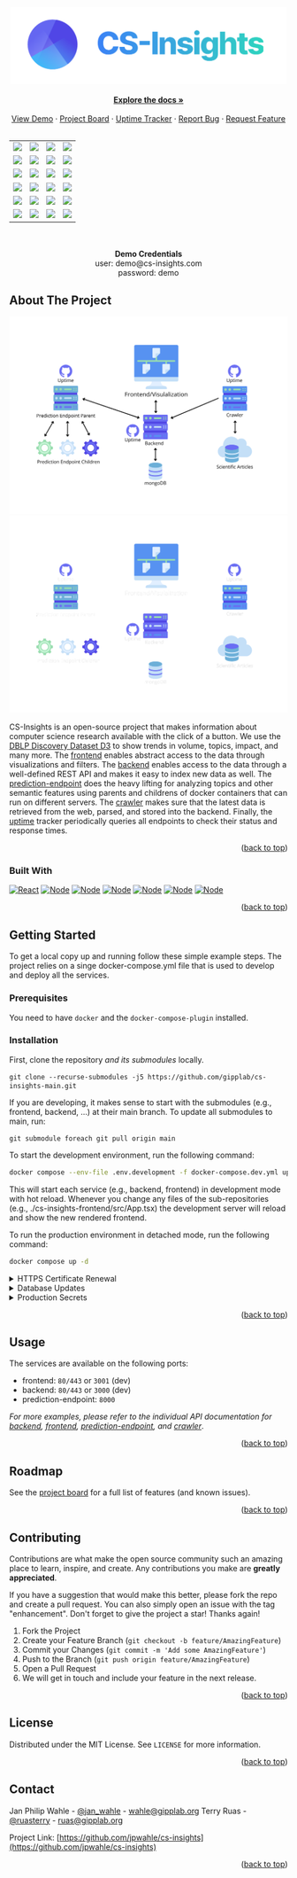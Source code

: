 <div id="top"></div>
<!-- PROJECT LOGO -->
  <br/>
  <div align="center">
  <a href="https://cs-insights.uni-goettingen.de">
    <img src="images/logo-with-text.png" alt="Logo" width="500">
  </a>
  <br/>
  <br/>
  <a href="https://jpwahle.github.io/cs-insights/"><strong>Explore the docs »</strong></a>
  <br />
  <br />
  <a href="http://cs-insights.uni-goettingen.de/">View Demo</a>
  ·
  <a href="https://github.com/users/jpwahle/projects/1">Project Board</a>
  ·
  <a href="https://jpwahle.github.io/cs-insights-uptime/">Uptime Tracker</a>
  ·
  <a href="https://github.com/jpwahle/cs-insights/issues/new?assignees=&labels=&template=bug_report.md&title=">Report Bug</a>
  ·
  <a href="https://github.com/jpwahle/cs-insights/issues/new?assignees=&labels=&template=feature_request.md&title=">Request Feature</a>
  </div>
<br />
<div align="center">
<table>
  <tr>
  <td><a href="https://github.com/jpwahle/cs-insights-frontend"><img src="https://img.shields.io/badge/GitHub-Frontend-6466e9?style=for-the-badge"/></a></td>
  <td><a href="https://github.com/jpwahle/cs-insights-frontend/issues"><img src="https://img.shields.io/github/issues/jpwahle/cs-insights-frontend.svg?style=for-the-badge&color=389fe3"/></a></td>
  <td><a href="https://github.com/jpwahle/cs-insights-frontend/graphs/contributors"><img src="https://img.shields.io/github/contributors/jpwahle/cs-insights-frontend.svg?style=for-the-badge&color=32c1cb"/></a></td>
  <td><a href="https://github.com/jpwahle/cs-insights-frontend/stargazers"><img src="https://img.shields.io/github/stars/jpwahle/cs-insights-frontend.svg?style=for-the-badge&color=2dd4bf"/></a></td>
  </tr>
  <tr>
  <td><a href="https://github.com/jpwahle/cs-insights-backend"><img src="https://img.shields.io/badge/GitHub-Backend-6466e9?style=for-the-badge"/></a></td>
  <td><a href="https://github.com/jpwahle/cs-insights-backend/issues"><img src="https://img.shields.io/github/issues/jpwahle/cs-insights-backend.svg?style=for-the-badge&color=389fe3"/></a></td>
  <td><a href="https://github.com/jpwahle/cs-insights-backend/graphs/contributors"><img src="https://img.shields.io/github/contributors/jpwahle/cs-insights-backend.svg?style=for-the-badge&color=32c1cb"/></a></td>
  <td><a href="https://github.com/jpwahle/cs-insights-backend/stargazers"><img src="https://img.shields.io/github/stars/jpwahle/cs-insights-backend.svg?style=for-the-badge&color=2dd4bf"/></a></td>
  </tr>
  <tr>
  <td><a href="https://github.com/jpwahle/cs-insights-crawler"><img src="https://img.shields.io/badge/GitHub-Crawler-6466e9?style=for-the-badge"/></a></td>
  <td><a href="https://github.com/jpwahle/cs-insights-crawler/issues"><img src="https://img.shields.io/github/issues/jpwahle/cs-insights-crawler.svg?style=for-the-badge&color=389fe3"/></a></td>
  <td><a href="https://github.com/jpwahle/cs-insights-crawler/graphs/contributors"><img src="https://img.shields.io/github/contributors/jpwahle/cs-insights-crawler.svg?style=for-the-badge&color=32c1cb"/></a></td>
  <td><a href="https://github.com/jpwahle/cs-insights-crawler/stargazers"><img src="https://img.shields.io/github/stars/jpwahle/cs-insights-crawler.svg?style=for-the-badge&color=2dd4bf"/></a></td>
  </tr>
  <tr>
  <td><a href="https://github.com/jpwahle/cs-insights-prediction-endpoint"><img src="https://img.shields.io/badge/GitHub-Prediction-6466e9?style=for-the-badge"/></a></td>
  <td><a href="https://github.com/jpwahle/cs-insights-prediction-endpoint/issues"><img src="https://img.shields.io/github/issues/jpwahle/cs-insights-prediction-endpoint.svg?style=for-the-badge&color=389fe3"/></a></td>
  <td><a href="https://github.com/jpwahle/cs-insights-prediction-endpoint/graphs/contributors"><img src="https://img.shields.io/github/contributors/jpwahle/cs-insights-prediction-endpoint.svg?style=for-the-badge&color=32c1cb"/></a></td>
  <td><a href="https://github.com/jpwahle/cs-insights-prediction-endpoint/stargazers"><img src="https://img.shields.io/github/stars/jpwahle/cs-insights-backend.svg?style=for-the-badge&color=2dd4bf"/></a></td>
  </tr>
  <tr>
  <td><a href="https://github.com/jpwahle/cs-insights-uptime"><img src="https://img.shields.io/badge/GitHub-Uptime-6466e9?style=for-the-badge"/></a></td>
  <td><a href="https://github.com/jpwahle/cs-insights-uptime/issues"><img src="https://img.shields.io/github/issues/jpwahle/cs-insights-uptime.svg?style=for-the-badge&color=389fe3"/></a></td>
  <td><a href="https://github.com/jpwahle/cs-insights-uptime/graphs/contributors"><img src="https://img.shields.io/github/contributors/jpwahle/cs-insights-uptime.svg?style=for-the-badge&color=32c1cb"/></a></td>
  <td><a href="https://github.com/jpwahle/cs-insights-uptime/stargazers"><img src="https://img.shields.io/github/stars/jpwahle/cs-insights-backend.svg?style=for-the-badge&color=2dd4bf"/></a></td>
  </tr>
  <tr>
  <td><a href="https://github.com/jpwahle/cs-insights-main"><img src="https://img.shields.io/badge/GitHub-main-6466e9?style=for-the-badge"/></a></td>
  <td><a href="https://github.com/jpwahle/cs-insights-main/issues"><img src="https://img.shields.io/github/issues/jpwahle/cs-insights-main.svg?style=for-the-badge&color=389fe3"/></a></td>
  <td><a href="https://github.com/jpwahle/cs-insights-main/graphs/contributors"><img src="https://img.shields.io/github/contributors/jpwahle/cs-insights-main.svg?style=for-the-badge&color=32c1cb"/></a></td>
  <td><a href="https://github.com/jpwahle/cs-insights-main/stargazers"><img src="https://img.shields.io/github/stars/jpwahle/cs-insights-backend.svg?style=for-the-badge&color=2dd4bf"/></a></td>
  </tr>
</table>

<br/>
<br/>
<strong>Demo Credentials </strong><br/>
user: demo@cs-insights.com <br/>
password: demo
</div>

<!-- ABOUT THE PROJECT -->

## About The Project

![An overview of the components in the CS-Insights ecosystem (in GitHub light mode)](images/system-overview-light.png#gh-light-mode-only)
![An overview of the components in the CS-Insights ecosystem (in GitHub dark mode)](images/system-overview-dark.png#gh-dark-mode-only)

CS-Insights is an open-source project that makes information about computer science research available with the click of a button.
We use the [DBLP Discovery Dataset D3](https://bit.ly/d3-dataset) to show trends in volume, topics, impact, and many more.
The [frontend](https://github.com/jpwahle/cs-insights-frontend) enables abstract access to the data through visualizations and filters. The [backend](https://github.com/jpwahle/cs-insights-backend) enables access to the data through a well-defined REST API and makes it easy to index new data as well. The [prediction-endpoint](https://github.com/jpwahle/cs-insights-prediction-endpoint) does the heavy lifting for analyzing topics and other semantic features using parents and childrens of docker containers that can run on different servers. The [crawler](https://github.com/jpwahle/cs-insights-crawler) makes sure that the latest data is retrieved from the web, parsed, and stored into the backend. Finally, the [uptime](https://github.com/jpwahle/cs-insights-uptime) tracker periodically queries all endpoints to check their status and response times.

<p align="right">(<a href="#top">back to top</a>)</p>

### Built With

[![React][react.js]][react-url]
[![Node][passport]][passport-url]
[![Node][swagger]][swagger-url]
[![Node][express]][express-url]
[![Node][node.js]][node-url]
[![Node][mongodb]][mongo-url]
[![Node][docker]][docker-url]

<p align="right">(<a href="#top">back to top</a>)</p>

<!-- GETTING STARTED -->

## Getting Started

To get a local copy up and running follow these simple example steps. The project relies on a singe docker-compose.yml file that is used to develop and deploy all the services.

### Prerequisites

You need to have `docker` and the `docker-compose-plugin` installed.

### Installation

First, clone the repository _and its submodules_ locally.

```
git clone --recurse-submodules -j5 https://github.com/gipplab/cs-insights-main.git
```

If you are developing, it makes sense to start with the submodules (e.g., frontend, backend, ...) at their main branch. To update all submodules to main, run:

```
git submodule foreach git pull origin main
```

To start the development environment, run the following command:

```sh
docker compose --env-file .env.development -f docker-compose.dev.yml up --build
```

This will start each service (e.g., backend, frontend) in development mode with hot reload. Whenever you change any files of the sub-repositories (e.g., ./cs-insights-frontend/src/App.tsx) the development server will reload and show the new rendered frontend.

To run the production environment in detached mode, run the following command:

```sh
docker compose up -d
```

<details>
  <summary>HTTPS Certificate Renewal</summary>
  
  SSL/TLS certificates are valid for 90 days. To renew then automatically install a cronjob that checks the renewal weekly on sundays at 9:00 UTC which is the time that fewest users are up to see the downtime. 
  
  ```sh
  sudo crontab -e
  ```
  
  ```sh
  00 9 * * 0 certbot renew --dry-run --pre-hook "docker compose -f /home/jp/cs-insights-main/docker-compose.yml stop frontend" --post-hook "docker compose -f /home/jp/cs-insights-main/docker-compose.yml start frontend"
  ```
</details>

<details>
  <summary>Database Updates</summary>
  
  To update the database with the latest release, run the following commands (replace admin/admin_password with the production secrets):
  
  ```sh
  mongoimport --db csinsights --collection papers --file papers.jsonl --upsertFields=corpusid --mode=upsert --authenticationDatabase=admin --username admin --password admin_password --numInsertionWorkers 12
  
  mongoimport --db csinsights --collection authors --file authors.jsonl --upsertFields=authorid --mode=upsert --authenticationDatabase=admin --username admin --password admin_password --numInsertionWorkers 12
  ```

This will update all existing entries and add new entries on the respective id fields.

</details>

<details>
  <summary>Production Secrets</summary>
  
  Some secret variables should only be available encrypted as environment variables in the production environment.
  Therefore, the docker-compose.yml contains docker secrets encrypted on the host server. To export the secrets on the server, run the following command:
  
  ```sh
  docker swarm init
  ```
  Or you can also join a swarm using

```sh
docker swarm join --token <token> <manager-ip>:2377
```

where manager-ip is cs-insights.uni-goettingen.de.

Then create the secrets of the docker-compose-yml with the following command:

```sh
printf "<secret>" | docker secret create <secret_name> -
```

Alternatively to exporting external secrets and referring to them with

```
mongo_password:
  external: true
```

you can also store them in text files on the host system and give docker-compose the path

```
mongo_password:
  file: mongo_password.txt
```

Supporting the secrets in files is compatible with docker-compose, while external secrets rely on docker stack deploy

```
docker stack deploy -c docker-compose.yml cs-insights
```

</details>

<p align="right">(<a href="#top">back to top</a>)</p>

<!-- USAGE EXAMPLES -->

## Usage

The services are available on the following ports:

- frontend: `80/443` or `3001` (dev)
- backend: `80/443` or `3000` (dev)
- prediction-endpoint: `8000`

_For more examples, please refer to the individual API documentation for [backend](https://jpwahle.github.io/cs-insights-backend/), [frontend](https://jpwahle.github.io/cs-insights-frontend/), [prediction-endpoint](https://jpwahle.github.io/cs-insights-prediction-endpoint/), and [crawler](https://jpwahle.github.io/cs-insights-crawler/)_.

<p align="right">(<a href="#top">back to top</a>)</p>

<!-- ROADMAP -->

## Roadmap

See the [project board](https://github.com/users/jpwahle/projects/1) for a full list of features (and known issues).

<p align="right">(<a href="#top">back to top</a>)</p>

<!-- CONTRIBUTING -->

## Contributing

Contributions are what make the open source community such an amazing place to learn, inspire, and create. Any contributions you make are **greatly appreciated**.

If you have a suggestion that would make this better, please fork the repo and create a pull request. You can also simply open an issue with the tag "enhancement".
Don't forget to give the project a star! Thanks again!

1. Fork the Project
2. Create your Feature Branch (`git checkout -b feature/AmazingFeature`)
3. Commit your Changes (`git commit -m 'Add some AmazingFeature'`)
4. Push to the Branch (`git push origin feature/AmazingFeature`)
5. Open a Pull Request
6. We will get in touch and include your feature in the next release.

<p align="right">(<a href="#top">back to top</a>)</p>

<!-- LICENSE -->

## License

Distributed under the MIT License. See `LICENSE` for more information.

<p align="right">(<a href="#top">back to top</a>)</p>

<!-- CONTACT -->

## Contact

Jan Philip Wahle - [@jan_wahle](https://twitter.com/jan_wahle) - wahle@gipplab.org
Terry Ruas - [@ruasterry](https://twitter.com/jan_wahle) - ruas@gipplab.org

Project Link: [https://github.com/jpwahle/cs-insights](https://github.com/jpwahle/cs-insights)

<p align="right">(<a href="#top">back to top</a>)</p>

<!-- MARKDOWN LINKS & IMAGES -->
<!-- https://www.markdownguide.org/basic-syntax/#reference-style-links -->

[react.js]: https://img.shields.io/badge/React-20232A?style=for-the-badge&logo=react&logoColor=61DAFB
[react-url]: https://reactjs.org/
[node.js]: https://img.shields.io/badge/Node.js-43853D?style=for-the-badge&logo=node.js&logoColor=white
[node-url]: https://nodejs.org/en/
[mongodb]: https://img.shields.io/badge/MongoDB-4EA94B?style=for-the-badge&logo=mongodb&logoColor=white
[mongo-url]: https://www.mongodb.com/
[docker]: https://img.shields.io/static/v1?style=for-the-badge&message=Docker&color=2496ED&logo=Docker&logoColor=FFFFFF&label=
[docker-url]: https://www.docker.com/
[passport]: https://img.shields.io/static/v1?style=for-the-badge&message=Passport&color=222222&logo=Passport&logoColor=34E27A&label=
[passport-url]: https://www.passportjs.org/
[swagger]: https://img.shields.io/static/v1?style=for-the-badge&message=Swagger&color=222222&logo=Swagger&logoColor=85EA2D&label=
[swagger-url]: https://swagger.io/
[express]: https://img.shields.io/static/v1?style=for-the-badge&message=Express&color=000000&logo=Express&logoColor=FFFFFF&label=
[express-url]: https://expressjs.com/
